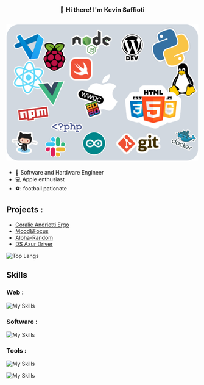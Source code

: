 <h3 align="center">👋 Hi there! I'm Kevin Saffioti</h3>

![Cover](https://github.com/kev0629/kev0629/blob/master/sticker.png)
---

- :briefcase: Software and Hardware Engineer
- :computer: Apple enthusiast
- ⚽: football pationate

## Projects :

- [Coralie Andrietti Ergo](https://github.com/kev0629/coralie-andrietti-ergo)
- [Mood&Focus](https://github.com/kev0629/Mood-Focus)
- [Alpha-Random](https://github.com/kev0629/Alpha_Random)
- [DS Azur Driver](https://github.com/kev0629/ds-azur-driver)

![Top Langs](https://github-readme-stats.vercel.app/api/top-langs/?username=anuraghazra&layout=compact)


## Skills 
### Web :
![My Skills](https://skillicons.dev/icons?i=nodejs,html,css,tailwind,ts,js,react,nextjs,vite,nodejs)
### Software :
![My Skills](https://skillicons.dev/icons?i=electron,c,cpp,swift,py)
### Tools :
![My Skills](https://skillicons.dev/icons?i=git,github,githubactions,linux,figma,gcp,vscode,bash,raspberrypi,docker,arduino&theme=dark)

![My Skills](https://skillicons.dev/icons?i=nodejs,git,github,githubactions,linux,html,css,tailwind,figma,ts,js,react,nextjs,electron,vite,c,cpp,swift,py,gcp,vscode,bash,raspberrypi,docker,arduino&theme=dark)
